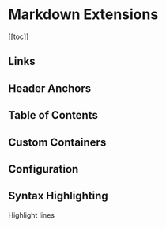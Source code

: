 # Markdown Extensions

[[toc]]

## Links

## Header Anchors

## Table of Contents

## Custom Containers

## Configuration

## Syntax Highlighting

Highlight lines
